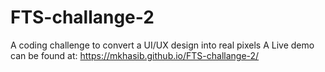 # FTS-challange-2
A coding challenge to convert a UI/UX design into real pixels
A Live demo can be found at:
https://mkhasib.github.io/FTS-challange-2/

